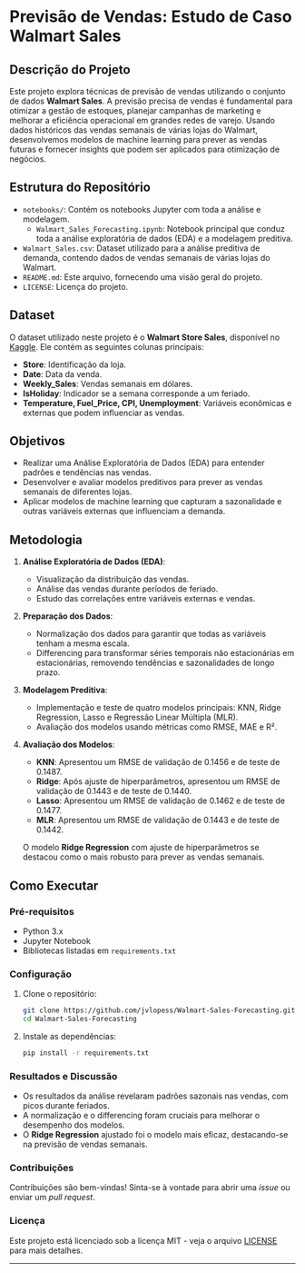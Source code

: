 # Previsão de Vendas: Estudo de Caso Walmart Sales

## Descrição do Projeto

Este projeto explora técnicas de previsão de vendas utilizando o conjunto de dados **Walmart Sales**. A previsão precisa de vendas é fundamental para otimizar a gestão de estoques, planejar campanhas de marketing e melhorar a eficiência operacional em grandes redes de varejo. Usando dados históricos das vendas semanais de várias lojas do Walmart, desenvolvemos modelos de machine learning para prever as vendas futuras e fornecer insights que podem ser aplicados para otimização de negócios.

## Estrutura do Repositório

- `notebooks/`: Contém os notebooks Jupyter com toda a análise e modelagem.
  - `Walmart_Sales_Forecasting.ipynb`: Notebook principal que conduz toda a análise exploratória de dados (EDA) e a modelagem preditiva.
- `Walmart_Sales.csv`: Dataset utilizado para a análise preditiva de demanda, contendo dados de vendas semanais de várias lojas do Walmart.
- `README.md`: Este arquivo, fornecendo uma visão geral do projeto.
- `LICENSE`: Licença do projeto.

## Dataset

O dataset utilizado neste projeto é o **Walmart Store Sales**, disponível no [Kaggle](https://www.kaggle.com/datasets/mikhail1681/walmart-sales). Ele contém as seguintes colunas principais:

- **Store**: Identificação da loja.
- **Date**: Data da venda.
- **Weekly_Sales**: Vendas semanais em dólares.
- **IsHoliday**: Indicador se a semana corresponde a um feriado.
- **Temperature, Fuel_Price, CPI, Unemployment**: Variáveis econômicas e externas que podem influenciar as vendas.

## Objetivos

- Realizar uma Análise Exploratória de Dados (EDA) para entender padrões e tendências nas vendas.
- Desenvolver e avaliar modelos preditivos para prever as vendas semanais de diferentes lojas.
- Aplicar modelos de machine learning que capturam a sazonalidade e outras variáveis externas que influenciam a demanda.

## Metodologia

1. **Análise Exploratória de Dados (EDA)**:
   - Visualização da distribuição das vendas.
   - Análise das vendas durante períodos de feriado.
   - Estudo das correlações entre variáveis externas e vendas.

2. **Preparação dos Dados**:
   - Normalização dos dados para garantir que todas as variáveis tenham a mesma escala.
   - Differencing para transformar séries temporais não estacionárias em estacionárias, removendo tendências e sazonalidades de longo prazo.

3. **Modelagem Preditiva**:
   - Implementação e teste de quatro modelos principais: KNN, Ridge Regression, Lasso e Regressão Linear Múltipla (MLR).
   - Avaliação dos modelos usando métricas como RMSE, MAE e R².

4. **Avaliação dos Modelos**:
   - **KNN**: Apresentou um RMSE de validação de 0.1456 e de teste de 0.1487.
   - **Ridge**: Após ajuste de hiperparâmetros, apresentou um RMSE de validação de 0.1443 e de teste de 0.1440.
   - **Lasso**: Apresentou um RMSE de validação de 0.1462 e de teste de 0.1477.
   - **MLR**: Apresentou um RMSE de validação de 0.1443 e de teste de 0.1442.
   
   O modelo **Ridge Regression** com ajuste de hiperparâmetros se destacou como o mais robusto para prever as vendas semanais.

## Como Executar

### Pré-requisitos

- Python 3.x
- Jupyter Notebook
- Bibliotecas listadas em `requirements.txt`

### Configuração

1. Clone o repositório:
   ```bash
   git clone https://github.com/jvlopess/Walmart-Sales-Forecasting.git
   cd Walmart-Sales-Forecasting
   ```

2. Instale as dependências:
   ```bash
   pip install -r requirements.txt
   ```

### Resultados e Discussão

- Os resultados da análise revelaram padrões sazonais nas vendas, com picos durante feriados.
- A normalização e o differencing foram cruciais para melhorar o desempenho dos modelos.
- O **Ridge Regression** ajustado foi o modelo mais eficaz, destacando-se na previsão de vendas semanais.

### Contribuições

Contribuições são bem-vindas! Sinta-se à vontade para abrir uma *issue* ou enviar um *pull request*.

### Licença

Este projeto está licenciado sob a licença MIT - veja o arquivo [LICENSE](LICENSE) para mais detalhes.

---
